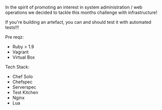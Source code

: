 In the spirit of promoting an interest in system administration / web operations we decided to tackle this months challenge with infrastructure!  

If you're building an artefact, you can and should test it with automated tests!!!

Pre reqz:
- Ruby > 1.9
- Vagrant
- Virtual Box

Tech Stack:
- Chef Solo
- Chefspec
- Serverspec
- Test Kitchen
- Nginx
- Lua

